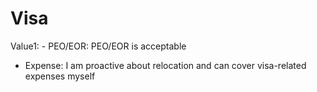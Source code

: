 # Visa

Value1: - PEO/EOR: PEO/EOR is acceptable
- Expense: I am proactive about relocation and can cover visa-related expenses myself